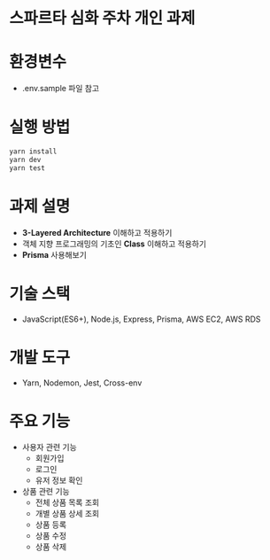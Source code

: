 # 스파르타 심화 주차 개인 과제

# 환경변수

- .env.sample 파일 참고

# 실행 방법

```bash
yarn install
yarn dev
yarn test
```

# 과제 설명

- **3-Layered Architecture** 이해하고 적용하기
- 객체 지향 프로그래밍의 기초인 **Class** 이해하고 적용하기
- **Prisma** 사용해보기

# 기술 스택

- JavaScript(ES6+), Node.js, Express, Prisma, AWS EC2, AWS RDS

# 개발 도구

- Yarn, Nodemon, Jest, Cross-env

# 주요 기능

- 사용자 관련 기능
  - 회원가입
  - 로그인
  - 유저 정보 확인
- 상품 관련 기능
  - 전체 상품 목록 조회
  - 개별 상품 상세 조회
  - 상품 등록
  - 상품 수정
  - 상품 삭제

